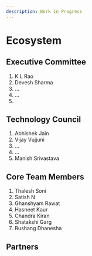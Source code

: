 ```yaml
---
description: Work in Progress
---
```


# Ecosystem

## Executive Committee <a href="#divoc-presentations" id="divoc-presentations"></a>

1. K L Rao
2. Devesh Sharma
3. ...
4. ...
5.

## Technology Council <a href="#divoc-presentations" id="divoc-presentations"></a>

1. Abhishek Jain
2. Vijay Vujjuni
3. ...
4. ...
5. Manish Srivastava

## Core Team Members <a href="#divoc-presentations" id="divoc-presentations"></a>

1. Thalesh Soni
2. Satish N
3. Ghanshyam Rawat
4. Hasneet Kaur
5. Chandra Kiran
6. Shatakshi Garg
7. Rushang Dhanesha

## Partners <a href="#divoc-presentations" id="divoc-presentations"></a>
